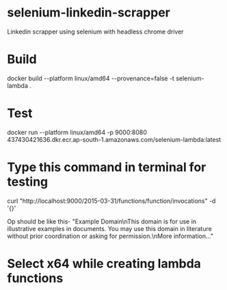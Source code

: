 # selenium-linkedin-scrapper
Linkedin scrapper using selenium with headless chrome driver


# Build
docker build --platform linux/amd64 --provenance=false -t selenium-lambda .

# Test
docker run --platform linux/amd64 -p 9000:8080 437430421636.dkr.ecr.ap-south-1.amazonaws.com/selenium-lambda:latest

# Type this command in terminal for testing
curl "http://localhost:9000/2015-03-31/functions/function/invocations" -d '{}'

Op should be like this-
"Example Domain\nThis domain is for use in illustrative examples in documents. You may use this domain in literature without prior coordination or asking for permission.\nMore information..."

# Select x64 while creating lambda functions 